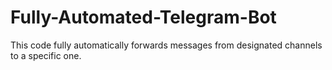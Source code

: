 # Fully-Automated-Telegram-Bot
This code fully automatically forwards messages from designated channels to a specific one.
